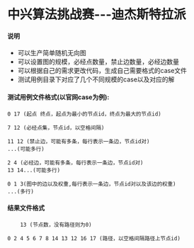 # 中兴算法挑战赛---迪杰斯特拉派
#### 说明
- 可以生产简单随机无向图
- 可以设置图的规模，必经点数量，禁止边数量，必经边数量
- 可以根据自己的需求更改代码，生成自己需要格式的case文件
- 测试用例目录下对应了几个不同规模的case以及对应的解

#### 测试用例文件格式(以官网case为例):
  	0 17 (起点 终点，起点为最小的节点id，终点为最大的节点id)

	7 12 (必经点集，节点id，以空格间隔)

	11 12 (禁止边，可能有多条，每行表示一条边，节点id对)
	...(可能多行)

	2 4 (必经边，可能有多条，每行表示一条边，节点id对)
	13 14...(可能多行)

	0 1 3(图中的边以及权重,每行表示一条边，节点id对以及该边的权重)
	...(多行)
	
#### 结果文件格式
    	13 (节点数，没有路径则为0)

	0 2 4 5 6 7 8 14 13 12 16 17 (路径，以空格间隔路径上节点id)
